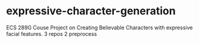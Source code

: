 # expressive-character-generation
ECS 289G Couse Project on Creating Believable Characters with expressive facial features.
3 repos 2 preprocess 
